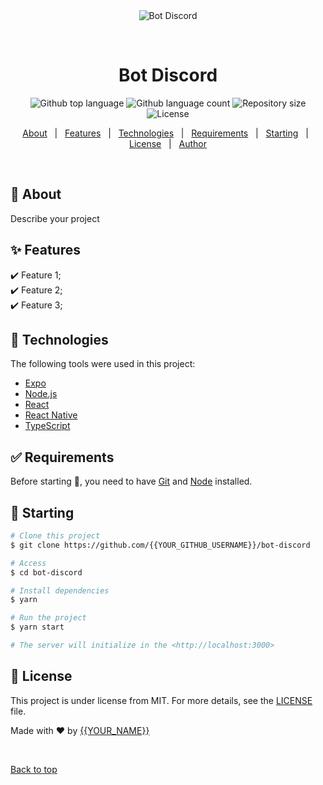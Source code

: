 <div align="center" id="top"> 
  <img src="./.github/app.gif" alt="Bot Discord" />

  &#xa0;

  <!-- <a href="https://botdiscord.netlify.app">Demo</a> -->
</div>

<h1 align="center">Bot Discord</h1>

<p align="center">
  <img alt="Github top language" src="https://img.shields.io/github/languages/top/{{YOUR_GITHUB_USERNAME}}/bot-discord?color=56BEB8">

  <img alt="Github language count" src="https://img.shields.io/github/languages/count/{{YOUR_GITHUB_USERNAME}}/bot-discord?color=56BEB8">

  <img alt="Repository size" src="https://img.shields.io/github/repo-size/{{YOUR_GITHUB_USERNAME}}/bot-discord?color=56BEB8">

  <img alt="License" src="https://img.shields.io/github/license/{{YOUR_GITHUB_USERNAME}}/bot-discord?color=56BEB8">

  <!-- <img alt="Github issues" src="https://img.shields.io/github/issues/{{YOUR_GITHUB_USERNAME}}/bot-discord?color=56BEB8" /> -->

  <!-- <img alt="Github forks" src="https://img.shields.io/github/forks/{{YOUR_GITHUB_USERNAME}}/bot-discord?color=56BEB8" /> -->

  <!-- <img alt="Github stars" src="https://img.shields.io/github/stars/{{YOUR_GITHUB_USERNAME}}/bot-discord?color=56BEB8" /> -->
</p>

<!-- Status -->

<!-- <h4 align="center"> 
	🚧  Bot Discord 🚀 Under construction...  🚧
</h4> 

<hr> -->

<p align="center">
  <a href="#dart-about">About</a> &#xa0; | &#xa0; 
  <a href="#sparkles-features">Features</a> &#xa0; | &#xa0;
  <a href="#rocket-technologies">Technologies</a> &#xa0; | &#xa0;
  <a href="#white_check_mark-requirements">Requirements</a> &#xa0; | &#xa0;
  <a href="#checkered_flag-starting">Starting</a> &#xa0; | &#xa0;
  <a href="#memo-license">License</a> &#xa0; | &#xa0;
  <a href="https://github.com/{{YOUR_GITHUB_USERNAME}}" target="_blank">Author</a>
</p>

<br>

## :dart: About ##

Describe your project

## :sparkles: Features ##

:heavy_check_mark: Feature 1;\
:heavy_check_mark: Feature 2;\
:heavy_check_mark: Feature 3;

## :rocket: Technologies ##

The following tools were used in this project:

- [Expo](https://expo.io/)
- [Node.js](https://nodejs.org/en/)
- [React](https://pt-br.reactjs.org/)
- [React Native](https://reactnative.dev/)
- [TypeScript](https://www.typescriptlang.org/)

## :white_check_mark: Requirements ##

Before starting :checkered_flag:, you need to have [Git](https://git-scm.com) and [Node](https://nodejs.org/en/) installed.

## :checkered_flag: Starting ##

```bash
# Clone this project
$ git clone https://github.com/{{YOUR_GITHUB_USERNAME}}/bot-discord

# Access
$ cd bot-discord

# Install dependencies
$ yarn

# Run the project
$ yarn start

# The server will initialize in the <http://localhost:3000>
```

## :memo: License ##

This project is under license from MIT. For more details, see the [LICENSE](LICENSE.md) file.


Made with :heart: by <a href="https://github.com/{{YOUR_GITHUB_USERNAME}}" target="_blank">{{YOUR_NAME}}</a>

&#xa0;

<a href="#top">Back to top</a>
